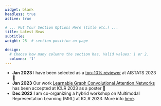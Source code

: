 ```yaml
---
widget: blank
headless: true
active: true

# ... Put Your Section Options Here (title etc.) ...
title: Latest News
subtitle:
weight: 25  # section position on page

design:
  # Choose how many columns the section has. Valid values: 1 or 2.
  columns: '1'
---
```


- **Jan 2023** I have been selected as a [top-10% reviewer](http://aistats.org/aistats2023/reviewers.html) at AISTATS 2023 :balloon:
- **Jan 2023** Our work [Learnable Graph Convolutional Attention Networks](https://openreview.net/forum?id=WsUMeHPo-2) has been accepted at ICLR 2023 as a poster :tada:
- **Dec 2022** I am co-organizing a hybrid workshop on Multimodal Representation Learning (MRL) at ICLR 2023. More info [here](https://mrl-workshop.github.io/iclr-2023/).
<!-- FILL UP THE REST -->